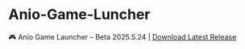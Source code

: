 # Anio-Game-Luncher
🎮 Anio Game Launcher – Beta 2025.5.24 | [Download Latest Release](https://github.com/YourUsername/YourRepoName/releases/latest)
